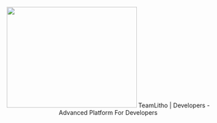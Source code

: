 <p align="center">
<img class="img-responsive" src="./assets/logo_main.png" alt="" width="304" height="236">
 TeamLitho | Developers - Advanced Platform For Developers
</p>
